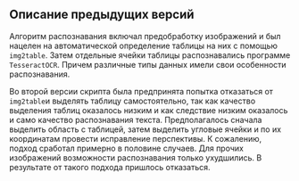 ## Описание предыдущих версий
Алгоритм распознавания включал предобработку изображений и был нацелен на автоматической определение таблицы на них с помощью `img2table`. 
Затем отдельные ячейки таблицы распознавались программе `TesseractOCR`. Причем различные типы данных имели свои особенности распознавания.  

Во второй версии скрипта была предпринята попытка отказаться от `img2table`и выделять таблицу самостоятельно,
так как качество выделения таблиц оказалось низким и как следствие низким оказалось и само качество распознавания текста. 
Предполагалось сначала выделить область с таблицей, затем выделить угловые ячейки и по их координатам провести исправление перспективы. К сожалению, подход сработал примерно в половине случаев. 
Для прочих изображений возможности распознавания только ухудшились. В результате от такого подхода пришлось отказаться.
